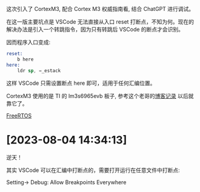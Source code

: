 
这次引入了 CortexM3, 配合 Cortex M3 权威指南看, 结合 ChatGPT 进行调试。

在这一版主要坑点是 VSCode 无法直接从入口 reset 打断点，不知为何。现在的解决办法是引入一个转跳指令，因为只有转跳后 VSCode 的断点才会识别。

因而程序入口变成:

```s
reset:
    b here
here:
    ldr sp, =_estack
```

这样 VSCode 只需设置断点 here 即可，适用于任何汇编位置。

CortexM3 使用的是 TI 的 lm3s6965evb 板子, 参考这个老哥的[博客记录](https://github.com/JiaminMa/write_rtos_in_3days.git) 以后就靠它了。

[FreeRTOS](https://www.freertos.org/cortex-m3-qemu-lm3S6965-demo.html#build_instructions_1)


# [2023-08-04 14:34:13]

逆天！

其实 VSCode 可以在汇编中打断点的，需要打开运行在任意文件中打断点:

Setting-> Debug: Allow Breakpoints Everywhere
